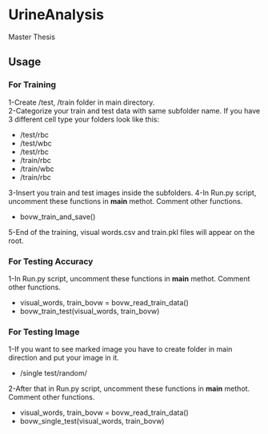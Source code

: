# UrineAnalysis
Master Thesis

## Usage
### For Training
1-Create /test, /train folder in main directory.<br/>
2-Categorize your train and test data with same subfolder name. If you have 3 different cell type your folders look like this:<br/>
  * /test/rbc
  * /test/wbc
  * /test/rbc
  * /train/rbc
  * /train/wbc
  * /train/rbc<br/>
  
3-Insert you train and test images inside the subfolders.
4-In Run.py script, uncomment these functions in __main__ methot. Comment other functions.
  * bovw_train_and_save()

5-End of the training, visual words.csv and train.pkl files will appear on the root.
  
### For Testing Accuracy
1-In Run.py script, uncomment these functions in __main__ methot. Comment other functions.
  * visual_words, train_bovw = bovw_read_train_data()
  * bovw_train_test(visual_words, train_bovw)
  
### For Testing Image
1-If you want to see marked image you have to create folder in main direction and put your image in it. 
  * /single test/random/
  
2-After that in Run.py script, uncomment these functions in __main__ methot. Comment other functions.
  * visual_words, train_bovw = bovw_read_train_data()
  * bovw_single_test(visual_words, train_bovw)
